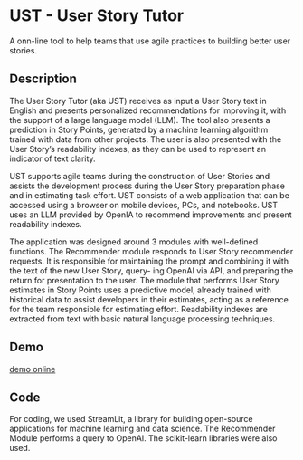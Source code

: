 # UST - User Story Tutor

A onn-line tool to help teams that use agile practices to building better user stories.

## Description

The User Story Tutor (aka UST) receives as input a User Story text in English and presents personalized recommendations for improving it, with the support of a large language model (LLM). The tool also presents a prediction in Story Points, generated by a machine learning algorithm trained with data from other projects. The user is also presented with the User Story’s readability indexes, as they can be used to represent an indicator of text clarity.

UST supports agile teams during the construction of User Stories and assists the development process during the User Story preparation phase and in estimating task effort. UST consists of a web application that can be accessed using a browser on mobile devices, PCs, and notebooks. UST uses an LLM provided by OpenIA to recommend improvements and present readability indexes. 

The application was designed around 3 modules with well-defined functions. The Recommender module responds to User Story recommender requests. It is responsible for maintaining the prompt and combining it with the text of the new User Story, query-
ing OpenAI via API, and preparing the return for presentation to the user. The module that performs User Story estimates in Story Points uses a predictive model, already trained with historical data to assist developers in their estimates, acting as a reference for
the team responsible for estimating effort. Readability indexes are extracted from text with basic natural language processing techniques. 

## Demo

[demo online](https://userstoryteach.streamlit.app/)

## Code

For coding, we used StreamLit, a library for building open-source applications for machine learning and data science. The Recommender Module performs a query to OpenAI. The scikit-learn libraries were also used.

